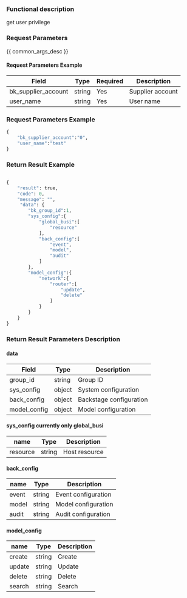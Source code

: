 ### Functional description

get user privilege

### Request Parameters

{{ common_args_desc }}

#### Request Parameters Example

| Field                 |  Type      | Required	   |  Description                 |
|----------------------|------------|--------|-----------------------|
| bk_supplier_account  | string     | Yes     | Supplier account            |
| user_name            | string     | Yes     | User name                 |

### Request Parameters Example

``` python
{
    "bk_supplier_account":"0",
    "user_name":"test"
}
```

### Return Result Example

```python

{
    "result": true,
    "code": 0,
    "message": "",
     "data": {
        "bk_group_id":1,
        "sys_config":{
            "global_busi":[
                "resource"
            ],
            "back_config":[
                "event",
                "model",
                "audit"
            ]
        },
        "model_config":{
            "network":{
                "router":[
                    "update",
                    "delete"
                ]
            }
        }
    }
}
```

### Return Result Parameters Description

#### data

| Field         | Type     | Description         |
|--------------|----------|--------------|
| group_id     | string   | Group ID       |
| sys_config   | object   | System configuration     |
| back_config  | object   | Backstage configuration     |
| model_config | object   | Model configuration     |


#### sys_config  currently only global_busi

| name    | Type   | Description       |
|---------|--------|------------|
| resource| string | Host resource |

#### back_config

| name    | Type   | Description         |
|---------|--------|--------------|
| event   | string | Event configuration |
| model   | string | Model configuration     |
| audit   | string | Audit configuration     |

#### model_config

| name   | Type   | Description |
|--------|--------|------|
| create | string | Create |
| update | string | Update |
| delete | string | Delete |
| search | string | Search |
